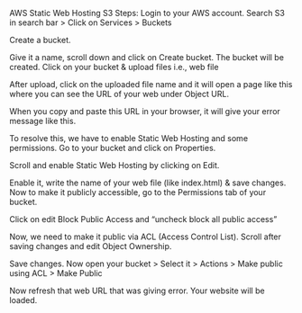 AWS Static Web Hosting S3
Steps:
Login to your AWS account.
Search S3 in search bar > Click on Services > Buckets
 
Create a bucket.
 
Give it a name, scroll down and click on Create bucket. The bucket will be created.
Click on your bucket & upload files i.e., web file
 
After upload, click on the uploaded file name and it will open a page like this where you can see the URL of your web under Object URL.
 
When you copy and paste this URL in your browser, it will give your error message like this.
 
To resolve this, we have to enable Static Web Hosting and some permissions.
Go to your bucket and click on Properties.
 
Scroll and enable Static Web Hosting by clicking on Edit.
 
Enable it, write the name of your web file (like index.html) & save changes.
Now to make it publicly accessible, go to the Permissions tab of your bucket.
 
Click on edit Block Public Access and “uncheck block all public access”
 
Now, we need to make it public via ACL (Access Control List).
Scroll after saving changes and edit Object Ownership.
 
 
Save changes.
Now open your bucket > Select it > Actions > Make public using ACL > Make Public
 
Now refresh that web URL that was giving error. Your website will be loaded.
 


